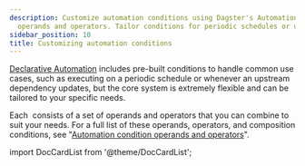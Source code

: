 ```yaml
---
description: Customize automation conditions using Dagster's AutomationCondition with
  operands and operators. Tailor conditions for periodic schedules or upstream updates.
sidebar_position: 10
title: Customizing automation conditions
---
```

[Declarative Automation](/guides/automate/declarative-automation/) includes pre-built conditions to handle common use cases, such as executing on a periodic schedule or whenever an upstream dependency updates, but the core system is extremely flexible and can be tailored to your specific needs.

Each <PyObject section="assets" module="dagster" object="AutomationCondition" /> consists of a set of operands and operators that you can combine to suit your needs. For a full list of these operands, operators, and composition conditions, see "[Automation condition operands and operators](/guides/automate/declarative-automation/customizing-automation-conditions/automation-condition-operands-and-operators)".

import DocCardList from '@theme/DocCardList';

<DocCardList />
